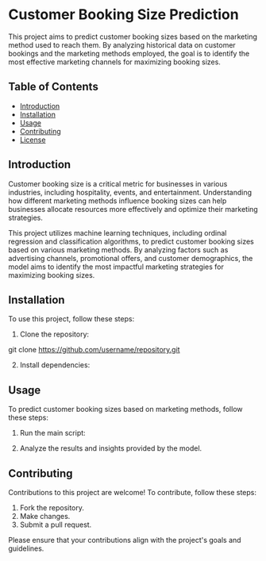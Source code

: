 # Customer Booking Size Prediction

This project aims to predict customer booking sizes based on the marketing method used to reach them. By analyzing historical data on customer bookings and the marketing methods employed, the goal is to identify the most effective marketing channels for maximizing booking sizes.

## Table of Contents

- [Introduction](#introduction)
- [Installation](#installation)
- [Usage](#usage)
- [Contributing](#contributing)
- [License](#license)

## Introduction

Customer booking size is a critical metric for businesses in various industries, including hospitality, events, and entertainment. Understanding how different marketing methods influence booking sizes can help businesses allocate resources more effectively and optimize their marketing strategies.

This project utilizes machine learning techniques, including ordinal regression and classification algorithms, to predict customer booking sizes based on various marketing methods. By analyzing factors such as advertising channels, promotional offers, and customer demographics, the model aims to identify the most impactful marketing strategies for maximizing booking sizes.

## Installation

To use this project, follow these steps:

1. Clone the repository:

git clone https://github.com/username/repository.git

2. Install dependencies:

## Usage

To predict customer booking sizes based on marketing methods, follow these steps:

1. Run the main script:

2. Analyze the results and insights provided by the model.

## Contributing

Contributions to this project are welcome! To contribute, follow these steps:

1. Fork the repository.
2. Make changes.
3. Submit a pull request.

Please ensure that your contributions align with the project's goals and guidelines.
